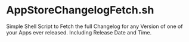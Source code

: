 # AppStoreChangelogFetch.sh
Simple Shell Script to Fetch the full Changelog for any Version of one of your Apps ever released. Including Release Date and Time.
